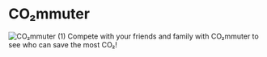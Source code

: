 # CO₂mmuter

![CO₂mmuter (1)](https://github.com/PNA-Tech/commuter/assets/96280466/a51dce61-1534-430c-87e8-ede64a88a1a1)
Compete with your friends and family with CO₂mmuter to see who can save the most CO₂!
